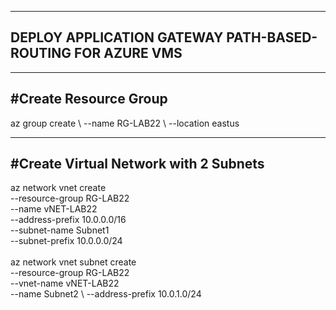 ----------------------
DEPLOY APPLICATION GATEWAY PATH-BASED-ROUTING FOR AZURE VMS
----------------------

----------------------
#Create Resource Group
----------------------
az group create \\
--name RG-LAB22 \\
--location eastus

----------------------
#Create Virtual Network with 2 Subnets
----------------------
az network vnet create \
--resource-group RG-LAB22 \
--name vNET-LAB22 \
--address-prefix 10.0.0.0/16 \
--subnet-name Subnet1 \
--subnet-prefix 10.0.0.0/24 \
\
az network vnet subnet create \
--resource-group RG-LAB22 \
--vnet-name vNET-LAB22 \
--name Subnet2 \ 
--address-prefix 10.0.1.0/24 

